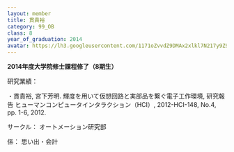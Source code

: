 ```yaml
---
layout: member
title: 貫貴裕
category: 99_OB
class: 8
year_of_graduation: 2014
avatar: https://lh3.googleusercontent.com/1171oZvvdZ9DMAx2xlkl7N217y9Z9TNlde4gQ9Y8b85RMMFT-Qxdo9IL1uPVQH8ub4ABRPzBHxI4QWqfTCM3mZuubtD9NOoN6j_g8-6h_1SgXl28t7LjDIbka8MBFD4VlKzUcjgWi-xLeDKoy2NY-9qKMdMqeqfEJerOlTcwZjqfE2r2Q8ApCerE6a8ZlVtwYqVzBAr9V7HI5VaA5Jq0OQ9DU_JM0GppT_aEbFU9zdQytyqK-1bfg6CkdvloDKHI2baScDmgMPWAlgj7A4VQsnKuVe2R_BFyGq1O_AILwz9gO3IOzFGMVHulxfYy5irFqNof_hp098yRjf005H3x_D13SZdWvxvYmJWFiSt_YAjghCHMT23vxHmqf3_doBFP2DWODNS160Evu8hoehYsBqHdHNypvCS5JCXBrwPFvMsXLiTaCO48IyIdy1bIpx8dIYOhy9FhqpNLbNhqqZnwrjJz6wAeX_L7J6-ZQMsHlnr2ASUkcfi2kVIJReD_bgUAggfylnD7bAyA4rwHHx_JRf49ZV4853fb9H90PoKA74E1uufa1zyTaZdTmMafZVxU2GIWUei3nl39jAPDMRrfDZSZO2D1tnWypR6hyNyWFkEX1BT-IRlbdNpqdz5KqcTWHwrrTzN8liMZYIrMbMOeoEwlumvX4IEcopL2=p-s300
---
```

**2014年度大学院修士課程修了（8期生）**

研究業績：

・貫貴裕, 宮下芳明. 輝度を用いて仮想回路と実部品を繋ぐ電子工作環境, 研究報告 ヒューマンコンピュータインタラクション（HCI）, 2012-HCI-148, No.4, pp. 1-6, 2012.



サークル： オートメーション研究部



係： 思い出・会計
